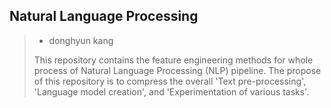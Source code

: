 ## Natural Language Processing

> - donghyun kang
>
> This repository contains the feature engineering methods for whole process of Natural Language Processing (NLP) pipeline. The propose of this repository is to compress the overall 'Text pre-processing', 'Language model creation', and 'Experimentation of various tasks'.
